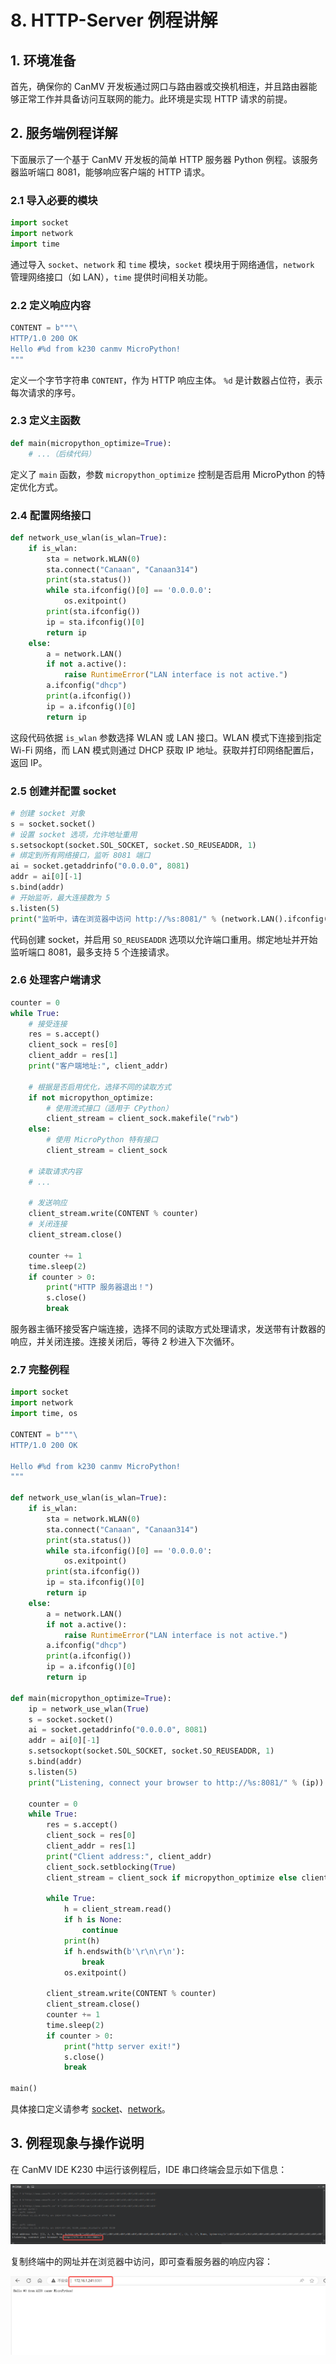 # 8. HTTP-Server 例程讲解

## 1. 环境准备

首先，确保你的 CanMV 开发板通过网口与路由器或交换机相连，并且路由器能够正常工作并具备访问互联网的能力。此环境是实现 HTTP 请求的前提。

## 2. 服务端例程详解

下面展示了一个基于 CanMV 开发板的简单 HTTP 服务器 Python 例程。该服务器监听端口 8081，能够响应客户端的 HTTP 请求。

### 2.1 导入必要的模块

```python
import socket  
import network  
import time
```

通过导入 `socket`、`network` 和 `time` 模块，`socket` 模块用于网络通信，`network` 管理网络接口（如 LAN），`time` 提供时间相关功能。

### 2.2 定义响应内容

```python
CONTENT = b"""\  
HTTP/1.0 200 OK  
Hello #%d from k230 canmv MicroPython!  
"""
```

定义一个字节字符串 `CONTENT`，作为 HTTP 响应主体。 `%d` 是计数器占位符，表示每次请求的序号。

### 2.3 定义主函数

```python
def main(micropython_optimize=True):  
    # ...（后续代码）
```

定义了 `main` 函数，参数 `micropython_optimize` 控制是否启用 MicroPython 的特定优化方式。

### 2.4 配置网络接口

```python
def network_use_wlan(is_wlan=True):
    if is_wlan:
        sta = network.WLAN(0)
        sta.connect("Canaan", "Canaan314")
        print(sta.status())
        while sta.ifconfig()[0] == '0.0.0.0':
            os.exitpoint()
        print(sta.ifconfig())
        ip = sta.ifconfig()[0]
        return ip
    else:
        a = network.LAN()
        if not a.active():
            raise RuntimeError("LAN interface is not active.")
        a.ifconfig("dhcp")
        print(a.ifconfig())
        ip = a.ifconfig()[0]
        return ip
```

这段代码依据 `is_wlan` 参数选择 WLAN 或 LAN 接口。WLAN 模式下连接到指定 Wi-Fi 网络，而 LAN 模式则通过 DHCP 获取 IP 地址。获取并打印网络配置后，返回 IP。

### 2.5 创建并配置 socket

```python
# 创建 socket 对象  
s = socket.socket()  
# 设置 socket 选项，允许地址重用  
s.setsockopt(socket.SOL_SOCKET, socket.SO_REUSEADDR, 1)  
# 绑定到所有网络接口，监听 8081 端口  
ai = socket.getaddrinfo("0.0.0.0", 8081)  
addr = ai[0][-1]  
s.bind(addr)  
# 开始监听，最大连接数为 5  
s.listen(5)  
print("监听中，请在浏览器中访问 http://%s:8081/" % (network.LAN().ifconfig()[0]))
```

代码创建 socket，并启用 `SO_REUSEADDR` 选项以允许端口重用。绑定地址并开始监听端口 8081，最多支持 5 个连接请求。

### 2.6 处理客户端请求

```python
counter = 0  
while True:  
    # 接受连接  
    res = s.accept()  
    client_sock = res[0]  
    client_addr = res[1]  
    print("客户端地址:", client_addr)  
  
    # 根据是否启用优化，选择不同的读取方式  
    if not micropython_optimize:  
        # 使用流式接口（适用于 CPython）  
        client_stream = client_sock.makefile("rwb")  
    else:  
        # 使用 MicroPython 特有接口  
        client_stream = client_sock  
  
    # 读取请求内容  
    # ...  
  
    # 发送响应  
    client_stream.write(CONTENT % counter)  
    # 关闭连接  
    client_stream.close()  
  
    counter += 1  
    time.sleep(2)  
    if counter > 0:  
        print("HTTP 服务器退出！")  
        s.close()  
        break
```

服务器主循环接受客户端连接，选择不同的读取方式处理请求，发送带有计数器的响应，并关闭连接。连接关闭后，等待 2 秒进入下次循环。

### 2.7 完整例程

```python
import socket
import network
import time, os

CONTENT = b"""\
HTTP/1.0 200 OK

Hello #%d from k230 canmv MicroPython!
"""

def network_use_wlan(is_wlan=True):
    if is_wlan:
        sta = network.WLAN(0)
        sta.connect("Canaan", "Canaan314")
        print(sta.status())
        while sta.ifconfig()[0] == '0.0.0.0':
            os.exitpoint()
        print(sta.ifconfig())
        ip = sta.ifconfig()[0]
        return ip
    else:
        a = network.LAN()
        if not a.active():
            raise RuntimeError("LAN interface is not active.")
        a.ifconfig("dhcp")
        print(a.ifconfig())
        ip = a.ifconfig()[0]
        return ip

def main(micropython_optimize=True):
    ip = network_use_wlan(True)
    s = socket.socket()
    ai = socket.getaddrinfo("0.0.0.0", 8081)
    addr = ai[0][-1]
    s.setsockopt(socket.SOL_SOCKET, socket.SO_REUSEADDR, 1)
    s.bind(addr)
    s.listen(5)
    print("Listening, connect your browser to http://%s:8081/" % (ip))

    counter = 0
    while True:
        res = s.accept()
        client_sock = res[0]
        client_addr = res[1]
        print("Client address:", client_addr)
        client_sock.setblocking(True)
        client_stream = client_sock if micropython_optimize else client_sock.makefile("rwb")

        while True:
            h = client_stream.read()
            if h is None:
                continue
            print(h)
            if h.endswith(b'\r\n\r\n'):
                break
            os.exitpoint()

        client_stream.write(CONTENT % counter)
        client_stream.close()
        counter += 1
        time.sleep(2)
        if counter > 0:
            print("http server exit!")
            s.close()
            break

main()
```

具体接口定义请参考 [socket](../../api/extmod/K230_CanMV_socket模块API手册.md)、[network](../../api/extmod/K230_CanMV_network模块API手册.md)。

## 3. 例程现象与操作说明

在 CanMV IDE K230 中运行该例程后，IDE 串口终端会显示如下信息：

![image-20240722134617332](../images/network/image-20240722134617332.png)

复制终端中的网址并在浏览器中访问，即可查看服务器的响应内容：

![image-20240722134912486](../images/network/image-20240722134912486.png)
